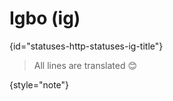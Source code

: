 # Igbo (ig)
{id="statuses-http-statuses-ig-title"}



> All lines are translated 😊
>
{style="note"}

